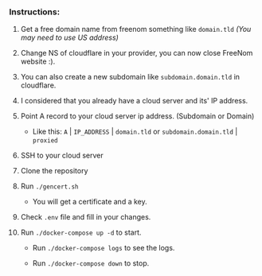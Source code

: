 ### Instructions:


1. Get a free domain name from freenom something like `domain.tld` _(You may need to use US address)_

2. Change NS of cloudflare in your provider, you can now close FreeNom website :).

3. You can also create a new subdomain like `subdomain.domain.tld` in cloudflare.

4. I considered that you already have a cloud server and its' IP address.

5. Point A record to your cloud server ip address. (Subdomain or Domain)

    + Like this: `A` | `IP_ADDRESS` | `domain.tld` or `subdomain.domain.tld` | `proxied`

6. SSH to your cloud server

7. Clone the repository

8. Run `./gencert.sh`

    + You will get a certificate and a key.

9. Check `.env` file and fill in your changes.

10. Run `./docker-compose up -d` to start.

    + Run `./docker-compose logs` to see the logs.

    + Run `./docker-compose down` to stop.



